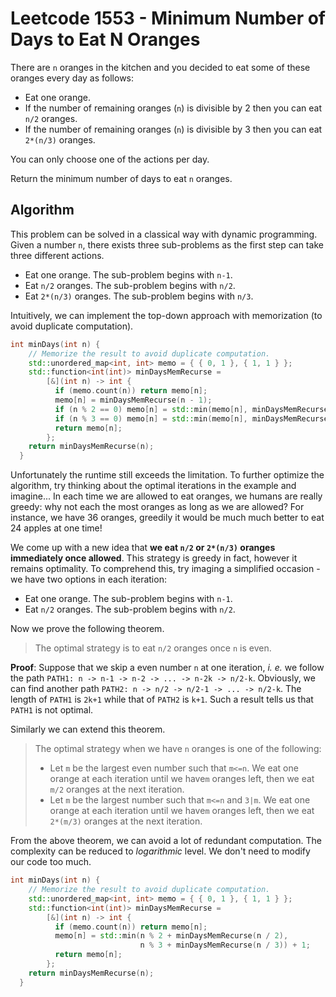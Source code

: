 # Leetcode 1553 - Minimum Number of Days to Eat N Oranges
There are `n` oranges in the kitchen and you decided to eat some of these oranges every day as follows:

- Eat one orange.
- If the number of remaining oranges (`n`) is divisible by 2 then you can eat  `n/2` oranges.
- If the number of remaining oranges (`n`) is divisible by 3 then you can eat  `2*(n/3)` oranges.

You can only choose one of the actions per day.

Return the minimum number of days to eat `n` oranges.

## Algorithm

This problem can be solved in a classical way with dynamic programming. Given a number `n`, there exists three sub-problems as the first step can take three different actions.

- Eat one orange. The sub-problem begins with `n-1`.
- Eat `n/2` oranges. The sub-problem begins with `n/2`.
- Eat `2*(n/3)` oranges. The sub-problem begins with `n/3`.

Intuitively, we can implement the top-down approach with memorization (to avoid duplicate computation).

```c++
int minDays(int n) {
    // Memorize the result to avoid duplicate computation.
    std::unordered_map<int, int> memo = { { 0, 1 }, { 1, 1 } };
    std::function<int(int)> minDaysMemRecurse =
        [&](int n) -> int {
          if (memo.count(n)) return memo[n];
          memo[n] = minDaysMemRecurse(n - 1);
          if (n % 2 == 0) memo[n] = std::min(memo[n], minDaysMemRecurse(n / 2));
          if (n % 3 == 0) memo[n] = std::min(memo[n], minDaysMemRecurse(n / 3));
          return memo[n];
        };
    return minDaysMemRecurse(n);
  }
```

Unfortunately the runtime still exceeds the limitation. To further optimize the algorithm, try thinking about the optimal iterations in the example and imagine... In each time we are allowed to eat oranges, we humans are really greedy: why not each the most oranges as long as we are allowed? For instance, we have 36 oranges, greedily it would be much much better to eat 24 apples at one time!

We come up with a new idea that **we eat `n/2` or `2*(n/3)` oranges immediately once allowed**. This strategy is greedy in fact, however it remains optimality. To comprehend this, try imaging a simplified occasion - we have two options in each iteration:

- Eat one orange. The sub-problem begins with `n-1`.
- Eat `n/2` oranges. The sub-problem begins with `n/2`.

Now we prove the following theorem.

> The optimal strategy is to eat `n/2` oranges once `n` is even.

**Proof**: Suppose that we skip a even number `n` at one iteration, *i. e.* we follow the path `PATH1: n -> n-1 -> n-2 -> ... -> n-2k -> n/2-k`. Obviously, we can find another path `PATH2: n -> n/2 -> n/2-1 -> ... -> n/2-k`. The length of `PATH1` is `2k+1` while that of `PATH2` is `k+1`. Such a result tells us that `PATH1` is not optimal.

Similarly we can extend this theorem.

> The optimal strategy when we have `n` oranges is one of the following:
>
> - Let `m` be the largest even number such that `m<=n`. We eat one orange at each iteration until we have`m` oranges left, then we eat `m/2` oranges at the next iteration.
> - Let `m` be the largest number such that `m<=n` and `3|m`. We eat one orange at each iteration until we have`m` oranges left, then we eat `2*(m/3)` oranges at the next iteration.

From the above theorem, we can avoid a lot of redundant computation. The complexity can be reduced to *logarithmic* level. We don't need to modify our code too much.

```c++
int minDays(int n) {
    // Memorize the result to avoid duplicate computation.
    std::unordered_map<int, int> memo = { { 0, 1 }, { 1, 1 } };
    std::function<int(int)> minDaysMemRecurse =
        [&](int n) -> int {
          if (memo.count(n)) return memo[n];
          memo[n] = std::min(n % 2 + minDaysMemRecurse(n / 2),
                             n % 3 + minDaysMemRecurse(n / 3)) + 1;
          return memo[n];
        };
    return minDaysMemRecurse(n);
  }
```

